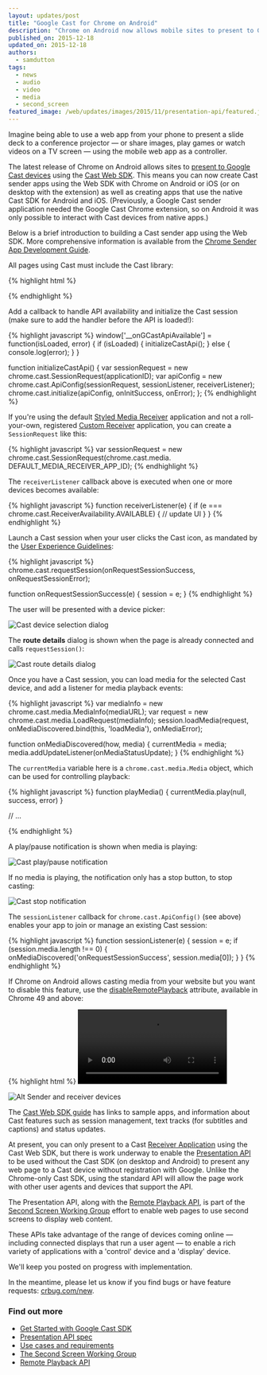 ```yaml
---
layout: updates/post
title: "Google Cast for Chrome on Android"
description: "Chrome on Android now allows mobile sites to present to Google Cast devices using the Presentation API and the Cast Web SDK."
published_on: 2015-12-18
updated_on: 2015-12-18
authors:
  - samdutton
tags:
  - news
  - audio
  - video
  - media
  - second_screen
featured_image: /web/updates/images/2015/11/presentation-api/featured.jpg
---
```


<style>
img.screenshot {
  max-width: 360px;
}
@media screen and (max-width: 500px) {
  img.screenshot {
    max-width: 100%;
  }
}
</style>


<p class="intro">Imagine being able to use a web app from your phone to present a slide deck to a conference projector — or share images, play games or watch videos on a TV screen — using the mobile web app as a controller.</p>

The latest release of Chrome on Android allows sites to [present to Google Cast devices](https://storage.googleapis.com/castapi/CastHelloVideo/index.html) using the [Cast Web SDK](https://developers.google.com/cast/docs/chrome_sender). This means you can now create Cast sender apps using the Web SDK with Chrome on Android or iOS (or on desktop with the extension) as well as creating apps that use the native Cast SDK for Android and iOS. (Previously, a Google Cast sender application needed the Google Cast Chrome extension, so on Android it was only possible to interact with Cast devices from native apps.)

Below is a brief introduction to building a Cast sender app using the Web SDK. More comprehensive information is available from the [Chrome Sender App Development Guide](https://developers.google.com/cast/docs/chrome_sender).

All pages using Cast must include the Cast library:

{% highlight html %}
<script type="text/javascript"
  src="https://www.gstatic.com/cv/js/sender/v1/cast_sender.js"></script>
{% endhighlight %}

Add a callback to handle API availability and initialize the Cast session (make sure to add the handler before the API is loaded!):

{% highlight javascript %}
window['__onGCastApiAvailable'] = function(isLoaded, error) {
  if (isLoaded) {
    initializeCastApi();
  } else {
    console.log(error);
  }
}

function initializeCastApi() {
  var sessionRequest = new chrome.cast.SessionRequest(applicationID);
  var apiConfig = new chrome.cast.ApiConfig(sessionRequest,
      sessionListener, receiverListener);
  chrome.cast.initialize(apiConfig, onInitSuccess, onError);
};
{% endhighlight %}

If you're using the default [Styled Media Receiver](https://developers.google.com/cast/docs/receiver_apps#Styled) application and not a roll-your-own, registered [Custom Receiver](https://developers.google.com/cast/docs/custom_receiver) application, you can create a `SessionRequest` like this:

{% highlight javascript %}
var sessionRequest = new chrome.cast.SessionRequest(chrome.cast.media.
  DEFAULT_MEDIA_RECEIVER_APP_ID);
{% endhighlight %}

The `receiverListener` callback above is executed when one or more devices becomes available:

{% highlight javascript %}
function receiverListener(e) {
  if (e === chrome.cast.ReceiverAvailability.AVAILABLE) {
    // update UI
  }
}
{% endhighlight %}

Launch a Cast session when your user clicks the Cast icon, as mandated by the [User Experience Guidelines](https://developers.google.com/cast/docs/ux_guidelines#sender-cast-icon-available):

{% highlight javascript %}
chrome.cast.requestSession(onRequestSessionSuccess,
    onRequestSessionError);

function onRequestSessionSuccess(e) {
  session = e;
}
{% endhighlight %}

The user will be presented with a device picker:

<img class="screenshot" src="/web/updates/images/2015/11/presentation-api/devices.png" alt="Cast device selection dialog">

The **route details** dialog is shown when the page is already connected and calls `requestSession()`:

<img class="screenshot" src="/web/updates/images/2015/11/presentation-api/route-details.png" alt="Cast route details dialog">

Once you have a Cast session, you can load media for the selected Cast device, and add a listener for media playback events:

{% highlight javascript %}
var mediaInfo = new chrome.cast.media.MediaInfo(mediaURL);
var request = new chrome.cast.media.LoadRequest(mediaInfo);
session.loadMedia(request,
    onMediaDiscovered.bind(this, 'loadMedia'),
    onMediaError);

function onMediaDiscovered(how, media) {
  currentMedia = media;
  media.addUpdateListener(onMediaStatusUpdate);
}
{% endhighlight %}

The `currentMedia` variable here is a `chrome.cast.media.Media` object, which can be used for controlling playback:

{% highlight javascript %}
function playMedia() {
  currentMedia.play(null, success, error)
}

// ...

{% endhighlight %}

A play/pause notification is shown when media is playing:

<img class="screenshot" src="/web/updates/images/2015/11/presentation-api/play-pause-notification.png" alt="Cast play/pause notification">

If no media is playing, the notification only has a stop button, to stop casting:

<img class="screenshot" src="/web/updates/images/2015/11/presentation-api/stop-notification.png" alt="Cast stop notification">

The `sessionListener` callback for `chrome.cast.ApiConfig()` (see above) enables your app to join or manage an existing Cast session:

{% highlight javascript %}
function sessionListener(e) {
  session = e;
  if (session.media.length !== 0) {
    onMediaDiscovered('onRequestSessionSuccess', session.media[0]);
  }
}
{% endhighlight %}

If Chrome on Android allows casting media from your website but you want to disable this feature, use the [disableRemotePlayback](https://w3c.github.io/remote-playback/#idl-def-htmlmediaelement-disableremoteplayback) attribute, available in Chrome 49 and above:

{% highlight html %}
<video disableRemotePlayback src="...">
{% endhighlight %}

![Alt Sender and receiver devices](/web/updates/images/2015/11/presentation-api/screens.jpg)

The [Cast Web SDK guide](https://developers.google.com/cast/docs/chrome_sender) has links to sample apps, and information about Cast features such as session management, text tracks (for subtitles and captions) and status updates.

At present, you can only present to a Cast [Receiver Application](https://developers.google.com/cast/docs/receiver_apps) using the Cast Web SDK, but there is work underway to enable the [Presentation  API](https://w3c.github.io/presentation-api/) to be used without the Cast SDK (on desktop and Android) to present any web page to a Cast device without registration with Google. Unlike the Chrome-only Cast SDK, using the standard API will allow the page work with other user agents and devices that support the API.

The Presentation API, along with the [Remote Playback API](https://w3c.github.io/remote-playback/), is part of the [Second Screen Working Group](http://www.w3.org/2014/secondscreen) effort to enable web pages to use second screens to display web content.

These APIs take advantage of the range of devices coming online — including connected displays that run a user agent — to enable a rich variety of applications with a 'control' device and a 'display' device.

We'll keep you posted on progress with implementation.

In the meantime, please let us know if you find bugs or have feature requests: [crbug.com/new](https://crbug.com/new).

### Find out more

* [Get Started with Google Cast SDK](https://developers.google.com/cast/)
* [Presentation API spec](http://www.w3.org/TR/presentation-api)
* [Use cases and requirements](https://github.com/w3c/presentation-api/blob/gh-pages/uc-req.md)
* [The Second Screen Working Group](http://www.w3.org/2014/secondscreen/)
* [Remote Playback API](https://w3c.github.io/remote-playback)



